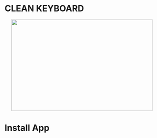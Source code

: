 # CLEAN KEYBOARD

<p align="center">
  <img width="460" height="300" src="https://i.imgur.com/HREytYT.png">
</p>

# Install App